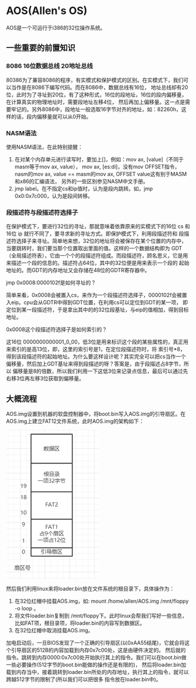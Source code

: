 # AOS(Allen's OS)
AOS是一个可运行于i386的32位操作系统。
## 一些重要的前置知识
### 8086 16位数据总线 20地址总线
80386为了兼容8086的程序，有实模式和保护模式的区别。在实模式下，我们可以当作是在8086下编写代码。而在8086中，数据总线有16位，
地址总线却有20位，此时为了寻址到20位，有了这种形式，16位的段地址，16位的段内偏移量，在计算真实的物理地址时，需要段地址左移4位，
然后再加上偏移量。这一点是需要牢记的。另外8086中，段地址一般选取16字节对齐的地址，如：82260h，这样的话，段内偏移量就可以从0开始。
### NASM语法
使用NASM语法，在此特别提醒：
1. 在对某个内存单元进行读写时，要加上[]，例如：mov ax, [value]（不同于masm等于mov ax, value），
mov ax, [es:di]，没有mov OFFSET指令，nasm的mov ax, value == masm的mov ax, OFFSET value这有别于MASM和x86的汇编语法，
另外的一些区别参见NASM中文手册。
2. jmp label。在不指定cs和ip值时，认为是段内跳转。如，jmp 0x0:0x7c000，认为是段间转移。
### 段描述符与段描述符选择子
在保护模式下，要进行32位的寻址，那就意味着依靠原来的实模式下的16位 cs 和16位 ip 就行不同了，要寻求新的寻址方式。即保护模式下，利用段描述符和
段描述符选择子来寻址。简单地来想，32位的地址将会被保存在某个位置的内存中，当要跳转时，我们要当那个位置取出里面的值。这样的一个数据结构即为
GDT（全局描述符表），它由一个个的段描述符组成。而段描述符，顾名思义，它是用来描述一个段的信息的。描述符占64位，其中的32位便是用来表示一个段的
起始地址的。而GDT的内存地址又会存储在48位的GDTR寄存器中。

jmp 0x0008:0000102f是如何寻址的？

简单来看，0x0008会被置入cs，来作为一个段描述符选择子，0000102f会被置入eip。cpu会从GDTR中得到GDT位置，在利用cs可以定位到GDT的某一项，
即定位到某一段描述符，于是拿出其中的的32位段基址，与eip的值相加，得到目标地址。

0x0008这个段描述符选择子是如何索引的？

这16位 0000000000001_0_00，低3位是用来标识这个段的某些属性的，真正用来索引的是高13位，即，这里的索引号是1，在定位段描述符时，将 索引号*8，
得到该段描述符的起始地址。为什么要这样设计呢？其实完全可以把cs当作一个偏移量，然后加上GDT基址来得到段描述的呀？答案是，由于段描述占8字节，所以
偏移量是8的倍数，所以我们利用一下这低3位来记录点信息，最后可以通过先右移3位再左移3位获取到偏移量。
## 大概流程
AOS.img设置到机器的软盘控制器中，将boot.bin写入AOS.img的引导扇区。在AOS.img上建立FAT12文件系统，此时AOS.img的架构如下：

![img-arch](./img/img-arch.PNG)

然后我们利用linux来将loader.bin放在文件系统的根目录下，具体操作为：
1. 在32位红帽中挂载AOS.img，如: mount /home/allen/AOS.img /mnt/floppy -o loop 。
2. 将文件loader.bin复制到 /mnt/floppy下。此时linux会帮我们写好一些信息，比如FAT项，根目录项，将loader.bin的内容写到数据区。
3. 在32位红帽中取消挂载AOS.img。

加电启动后，一旦BIOS发现了一个正确的引导扇区(以0xAA55结尾)，它就会将这个引导扇区的512B的内容加载到内存0x7c00处，这是由硬件决定的。
然后就的指令。跳转到内存0000:0x7c00处开始执行其上的指令。我们可以在boot.bin做一些必要操作(512字节的boot.bin能做的操作还是有限的)，
然后将loader.bin加载到内存当中，接着跳转到loader.bin所处的内存地址，执行其上的指令，就可以跨越512字节的限制了(所以我们可以把很多
指令放在loader.bin中)。

